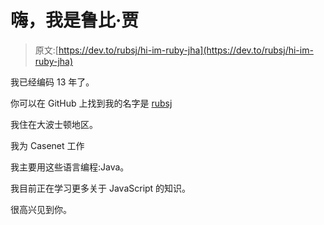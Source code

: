 # 嗨，我是鲁比·贾

> 原文:[https://dev.to/rubsj/hi-im-ruby-jha](https://dev.to/rubsj/hi-im-ruby-jha)

我已经编码 13 年了。

你可以在 GitHub 上找到我的名字是 [rubsj](https://github.com/rubsj)

我住在大波士顿地区。

我为 Casenet 工作

我主要用这些语言编程:Java。

我目前正在学习更多关于 JavaScript 的知识。

很高兴见到你。